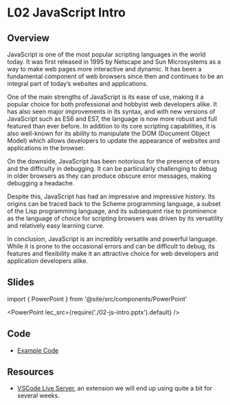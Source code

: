 # L02 JavaScript Intro

## Overview

JavaScript is one of the most popular scripting languages in the world today. It was first released in 1995 by Netscape and Sun Microsystems as a way to make web pages more interactive and dynamic. It has been a fundamental component of web browsers since then and continues to be an integral part of today’s websites and applications.

One of the main strengths of JavaScript is its ease of use, making it a popular choice for both professional and hobbyist web developers alike. It has also seen major improvements in its syntax, and with new versions of JavaScript such as ES6 and ES7, the language is now more robust and full featured than ever before. In addition to its core scripting capabilities, it is also well-known for its ability to manipulate the DOM (Document Object Model) which allows developers to update the appearance of websites and applications in the browser.

On the downside, JavaScript has been notorious for the presence of errors and the difficulty in debugging. It can be particularly challenging to debug in older browsers as they can produce obscure error messages, making debugging a headache.

Despite this, JavaScript has had an impressive and impressive history. Its origins can be traced back to the Scheme programming language, a subset of the Lisp programming language, and its subsequent rise to prominence as the language of choice for scripting browsers was driven by its versatility and relatively easy learning curve.

In conclusion, JavaScript is an incredibly versatile and powerful language. While it is prone to the occasional errors and can be difficult to debug, its features and flexibility make it an attractive choice for web developers and application developers alike.

## Slides

import { PowerPoint } from '@site/src/components/PowerPoint'

<PowerPoint lec_src={require('./02-js-intro.pptx').default} />

## Code

- [Example Code](/lectures/02-js-intro/02-01-script.zip)

## Resources

- [VSCode Live Server](https://marketplace.visualstudio.com/items?itemName=ritwickdey.LiveServer), an extension we will end up using quite a bit for several weeks.
